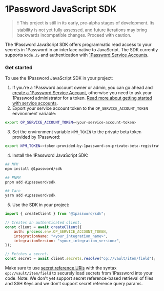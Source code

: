# 1Password JavaScript SDK

> ❗ This project is still in its early, pre-alpha stages of development. Its stability is not yet fully assessed, and future iterations may bring backwards incompatible changes. Proceed with caution.

The 1Password JavaScript SDK offers programmatic read access to your secrets in 1Password in an interface native to JavaScript. The SDK currently supports `Node.JS` and authentication with [1Password Service Accounts](https://developer.1password.com/docs/service-accounts/).

### Get started

To use the 1Password JavaScript SDK in your project:

1. If you're a 1Password account owner or admin, you can go ahead and [create a 1Password Service Account](https://my.1password.com/developer-tools/infrastructure-secrets/serviceaccount/), otherwise you need to ask your 1Password administrator for a token. [Read more about getting started with service accounts](https://developer.1password.com/docs/service-accounts/get-started/#create-a-service-account).
2. Export your service account token to the `OP_SERVICE_ACCOUNT_TOKEN` environment variable:

```bash
export OP_SERVICE_ACCOUNT_TOKEN=<your-service-account-token>
```

3. Set the environment variable `NPM_TOKEN` to the private beta token provided by 1Password:

```bash
export NPM_TOKEN=<token-provided-by-1password-on-private-beta-registration>
```

4. Install the 1Password JavaScript SDK:

```bash
## NPM
npm install @1password/sdk
```

```bash
## PNPM
pnpm add @1password/sdk
```

```bash
## Yarn
yarn add @1password/sdk
```

5. Use the SDK in your project:

```js
import { createClient } from "@1password/sdk";

// Creates an authenticated client.
const client = await createClient({
    auth: process.env.OP_SERVICE_ACCOUNT_TOKEN,
    integrationName: "<your_integration_name>",
    integrationVersion: "<your_integration_version>",
});

// Fetches a secret.
const secret = await client.secrets.resolve("op://vault/item/field");
```

Make sure to use [secret reference URIs](https://developer.1password.com/docs/cli/secret-references/) with the syntax `op://vault/item/field` to securely load secrets from 1Password into your code. Note: We don't yet support secret reference-based retrieval of files and SSH Keys and we don't support secret reference query params.
